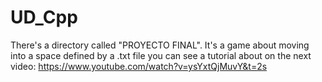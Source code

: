 # UD_Cpp

There's a directory called "PROYECTO FINAL". It's a game about moving into a space defined by a .txt file
you can see a tutorial about on the next video:  https://www.youtube.com/watch?v=ysYxtQjMuvY&t=2s
